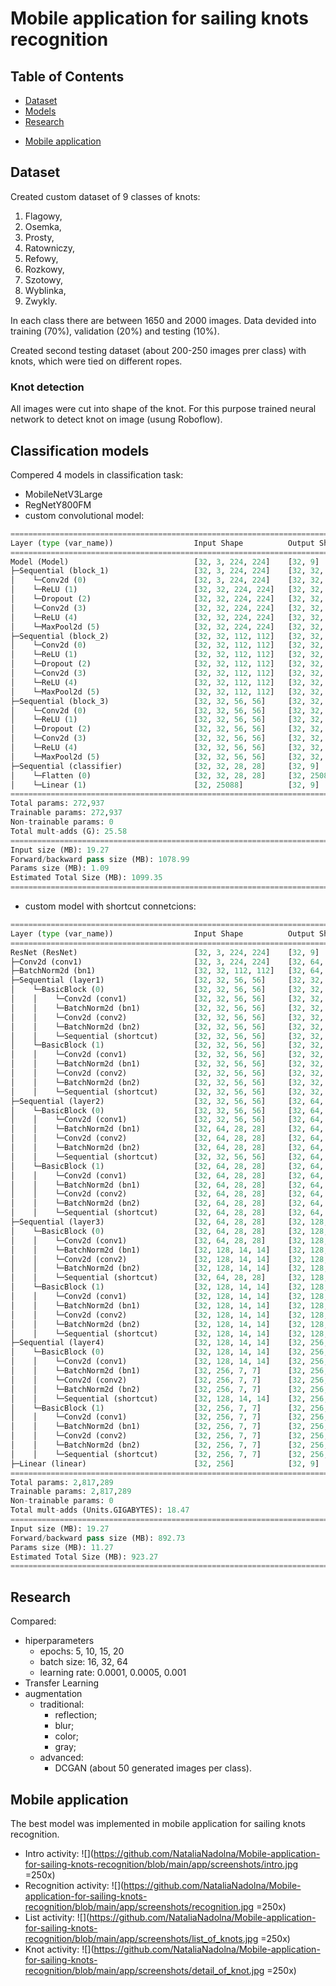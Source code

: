 # Mobile application for sailing knots recognition

## Table of Contents

- [Dataset](#Dataset)
- [Models](#Classification-models)
- [Research](#Research)
<!-- - [Results](#Results)-->
- [Mobile application](#Mobile-application)

## Dataset
Created custom dataset of 9 classes of knots: 
1. Flagowy,
2. Osemka,
3. Prosty,
4. Ratowniczy,
5. Refowy,
6. Rozkowy,
7. Szotowy,
8. Wyblinka,
9. Zwykly.

In each class there are between 1650 and 2000 images. Data devided into training (70%), validation (20%) and testing (10%).

Created second testing dataset (about 200-250 images prer class) with knots, which were tied on different ropes.

### Knot detection
All images were cut into shape of the knot. For this purpose trained neural network to detect knot on image (usung Roboflow).

## Classification models
Compered 4 models in classification task:
- MobileNetV3Large
- RegNetY800FM
- custom convolutional model:
```python
========================================================================================================================
Layer (type (var_name))                  Input Shape          Output Shape         Param #              Trainable
========================================================================================================================
Model (Model)                            [32, 3, 224, 224]    [32, 9]              --                   True
├─Sequential (block_1)                   [32, 3, 224, 224]    [32, 32, 112, 112]   --                   True
│    └─Conv2d (0)                        [32, 3, 224, 224]    [32, 32, 224, 224]   896                  True
│    └─ReLU (1)                          [32, 32, 224, 224]   [32, 32, 224, 224]   --                   --
│    └─Dropout (2)                       [32, 32, 224, 224]   [32, 32, 224, 224]   --                   --
│    └─Conv2d (3)                        [32, 32, 224, 224]   [32, 32, 224, 224]   9,248                True
│    └─ReLU (4)                          [32, 32, 224, 224]   [32, 32, 224, 224]   --                   --
│    └─MaxPool2d (5)                     [32, 32, 224, 224]   [32, 32, 112, 112]   --                   --
├─Sequential (block_2)                   [32, 32, 112, 112]   [32, 32, 56, 56]     --                   True
│    └─Conv2d (0)                        [32, 32, 112, 112]   [32, 32, 112, 112]   9,248                True
│    └─ReLU (1)                          [32, 32, 112, 112]   [32, 32, 112, 112]   --                   --
│    └─Dropout (2)                       [32, 32, 112, 112]   [32, 32, 112, 112]   --                   --
│    └─Conv2d (3)                        [32, 32, 112, 112]   [32, 32, 112, 112]   9,248                True
│    └─ReLU (4)                          [32, 32, 112, 112]   [32, 32, 112, 112]   --                   --
│    └─MaxPool2d (5)                     [32, 32, 112, 112]   [32, 32, 56, 56]     --                   --
├─Sequential (block_3)                   [32, 32, 56, 56]     [32, 32, 28, 28]     --                   True
│    └─Conv2d (0)                        [32, 32, 56, 56]     [32, 32, 56, 56]     9,248                True
│    └─ReLU (1)                          [32, 32, 56, 56]     [32, 32, 56, 56]     --                   --
│    └─Dropout (2)                       [32, 32, 56, 56]     [32, 32, 56, 56]     --                   --
│    └─Conv2d (3)                        [32, 32, 56, 56]     [32, 32, 56, 56]     9,248                True
│    └─ReLU (4)                          [32, 32, 56, 56]     [32, 32, 56, 56]     --                   --
│    └─MaxPool2d (5)                     [32, 32, 56, 56]     [32, 32, 28, 28]     --                   --
├─Sequential (classifier)                [32, 32, 28, 28]     [32, 9]              --                   True
│    └─Flatten (0)                       [32, 32, 28, 28]     [32, 25088]          --                   --
│    └─Linear (1)                        [32, 25088]          [32, 9]              225,801              True
========================================================================================================================
Total params: 272,937
Trainable params: 272,937
Non-trainable params: 0
Total mult-adds (G): 25.58
========================================================================================================================
Input size (MB): 19.27
Forward/backward pass size (MB): 1078.99
Params size (MB): 1.09
Estimated Total Size (MB): 1099.35
========================================================================================================================
```
- custom model with shortcut connetcions:
```python
========================================================================================================================
Layer (type (var_name))                  Input Shape          Output Shape         Param #              Trainable
========================================================================================================================
ResNet (ResNet)                          [32, 3, 224, 224]    [32, 9]              --                   True
├─Conv2d (conv1)                         [32, 3, 224, 224]    [32, 64, 112, 112]   9,408                True
├─BatchNorm2d (bn1)                      [32, 32, 112, 112]   [32, 64, 112, 112]   128                  True
├─Sequential (layer1)                    [32, 32, 56, 56]     [32, 32, 56, 56]     --                   True
│    └─BasicBlock (0)                    [32, 32, 56, 56]     [32, 32, 56, 56]     --                   True
│    │    └─Conv2d (conv1)               [32, 32, 56, 56]     [32, 32, 56, 56]     18,432               True
│    │    └─BatchNorm2d (bn1)            [32, 32, 56, 56]     [32, 32, 56, 56]     64                   True
│    │    └─Conv2d (conv2)               [32, 32, 56, 56]     [32, 32, 56, 56]     9,216                True
│    │    └─BatchNorm2d (bn2)            [32, 32, 56, 56]     [32, 32, 56, 56]     64                   True
│    │    └─Sequential (shortcut)        [32, 32, 56, 56]     [32, 32, 56, 56]     2,112                True
│    └─BasicBlock (1)                    [32, 32, 56, 56]     [32, 32, 56, 56]     --                   True
│    │    └─Conv2d (conv1)               [32, 32, 56, 56]     [32, 32, 56, 56]     9,216                True
│    │    └─BatchNorm2d (bn1)            [32, 32, 56, 56]     [32, 32, 56, 56]     64                   True
│    │    └─Conv2d (conv2)               [32, 32, 56, 56]     [32, 32, 56, 56]     9,216                True
│    │    └─BatchNorm2d (bn2)            [32, 32, 56, 56]     [32, 32, 56, 56]     64                   True
│    │    └─Sequential (shortcut)        [32, 32, 56, 56]     [32, 32, 56, 56]     --                   --
├─Sequential (layer2)                    [32, 32, 56, 56]     [32, 64, 28, 28]     --                   True
│    └─BasicBlock (0)                    [32, 32, 56, 56]     [32, 64, 28, 28]     --                   True
│    │    └─Conv2d (conv1)               [32, 32, 56, 56]     [32, 64, 28, 28]     18,432               True
│    │    └─BatchNorm2d (bn1)            [32, 64, 28, 28]     [32, 64, 28, 28]     128                  True
│    │    └─Conv2d (conv2)               [32, 64, 28, 28]     [32, 64, 28, 28]     36,864               True
│    │    └─BatchNorm2d (bn2)            [32, 64, 28, 28]     [32, 64, 28, 28]     128                  True
│    │    └─Sequential (shortcut)        [32, 32, 56, 56]     [32, 64, 28, 28]     2,176                True
│    └─BasicBlock (1)                    [32, 64, 28, 28]     [32, 64, 28, 28]     --                   True
│    │    └─Conv2d (conv1)               [32, 64, 28, 28]     [32, 64, 28, 28]     36,864               True
│    │    └─BatchNorm2d (bn1)            [32, 64, 28, 28]     [32, 64, 28, 28]     128                  True
│    │    └─Conv2d (conv2)               [32, 64, 28, 28]     [32, 64, 28, 28]     36,864               True
│    │    └─BatchNorm2d (bn2)            [32, 64, 28, 28]     [32, 64, 28, 28]     128                  True
│    │    └─Sequential (shortcut)        [32, 64, 28, 28]     [32, 64, 28, 28]     --                   --
├─Sequential (layer3)                    [32, 64, 28, 28]     [32, 128, 14, 14]    --                   True
│    └─BasicBlock (0)                    [32, 64, 28, 28]     [32, 128, 14, 14]    --                   True
│    │    └─Conv2d (conv1)               [32, 64, 28, 28]     [32, 128, 14, 14]    73,728               True
│    │    └─BatchNorm2d (bn1)            [32, 128, 14, 14]    [32, 128, 14, 14]    256                  True
│    │    └─Conv2d (conv2)               [32, 128, 14, 14]    [32, 128, 14, 14]    147,456              True
│    │    └─BatchNorm2d (bn2)            [32, 128, 14, 14]    [32, 128, 14, 14]    256                  True
│    │    └─Sequential (shortcut)        [32, 64, 28, 28]     [32, 128, 14, 14]    8,448                True
│    └─BasicBlock (1)                    [32, 128, 14, 14]    [32, 128, 14, 14]    --                   True
│    │    └─Conv2d (conv1)               [32, 128, 14, 14]    [32, 128, 14, 14]    147,456              True
│    │    └─BatchNorm2d (bn1)            [32, 128, 14, 14]    [32, 128, 14, 14]    256                  True
│    │    └─Conv2d (conv2)               [32, 128, 14, 14]    [32, 128, 14, 14]    147,456              True
│    │    └─BatchNorm2d (bn2)            [32, 128, 14, 14]    [32, 128, 14, 14]    256                  True
│    │    └─Sequential (shortcut)        [32, 128, 14, 14]    [32, 128, 14, 14]    --                   --
├─Sequential (layer4)                    [32, 128, 14, 14]    [32, 256, 7, 7]      --                   True
│    └─BasicBlock (0)                    [32, 128, 14, 14]    [32, 256, 7, 7]      --                   True
│    │    └─Conv2d (conv1)               [32, 128, 14, 14]    [32, 256, 7, 7]      294,912              True
│    │    └─BatchNorm2d (bn1)            [32, 256, 7, 7]      [32, 256, 7, 7]      512                  True
│    │    └─Conv2d (conv2)               [32, 256, 7, 7]      [32, 256, 7, 7]      589,824              True
│    │    └─BatchNorm2d (bn2)            [32, 256, 7, 7]      [32, 256, 7, 7]      512                  True
│    │    └─Sequential (shortcut)        [32, 128, 14, 14]    [32, 256, 7, 7]      33,280               True
│    └─BasicBlock (1)                    [32, 256, 7, 7]      [32, 256, 7, 7]      --                   True
│    │    └─Conv2d (conv1)               [32, 256, 7, 7]      [32, 256, 7, 7]      589,824              True
│    │    └─BatchNorm2d (bn1)            [32, 256, 7, 7]      [32, 256, 7, 7]      512                  True
│    │    └─Conv2d (conv2)               [32, 256, 7, 7]      [32, 256, 7, 7]      589,824              True
│    │    └─BatchNorm2d (bn2)            [32, 256, 7, 7]      [32, 256, 7, 7]      512                  True
│    │    └─Sequential (shortcut)        [32, 256, 7, 7]      [32, 256, 7, 7]      --                   --
├─Linear (linear)                        [32, 256]            [32, 9]              2,313                True
========================================================================================================================
Total params: 2,817,289
Trainable params: 2,817,289
Non-trainable params: 0
Total mult-adds (Units.GIGABYTES): 18.47
========================================================================================================================
Input size (MB): 19.27
Forward/backward pass size (MB): 892.73
Params size (MB): 11.27
Estimated Total Size (MB): 923.27
========================================================================================================================
```
## Research
Compared:
- hiperparameters
    - epochs: 5, 10, 15, 20
    - batch size: 16, 32, 64
    - learning rate: 0.0001, 0.0005, 0.001
- Transfer Learning
- augmentation
    - traditional:
        - reflection;
        - blur;
        - color;
        - gray;
    - advanced:
      - DCGAN (about 50 generated images per class).

## Mobile application
The best model was implemented in mobile application for sailing knots recognition.
- Intro activity:
  ![](https://github.com/NataliaNadolna/Mobile-application-for-sailing-knots-recognition/blob/main/app/screenshots/intro.jpg =250x)
- Recognition activity:
  ![](https://github.com/NataliaNadolna/Mobile-application-for-sailing-knots-recognition/blob/main/app/screenshots/recognition.jpg =250x)
- List activity:
  ![](https://github.com/NataliaNadolna/Mobile-application-for-sailing-knots-recognition/blob/main/app/screenshots/list_of_knots.jpg =250x)
- Knot activity:
  ![](https://github.com/NataliaNadolna/Mobile-application-for-sailing-knots-recognition/blob/main/app/screenshots/detail_of_knot.jpg =250x)


